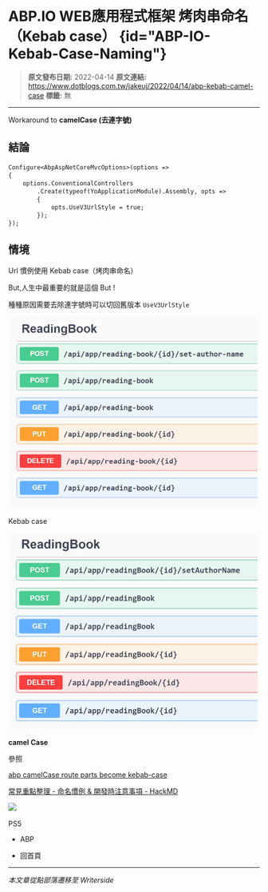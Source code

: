 # ABP.IO WEB應用程式框架 烤肉串命名&#xFF08;Kebab case&#xFF09; {id="ABP-IO-Kebab-Case-Naming"}

> **原文發布日期:** 2022-04-14
> **原文連結:** https://www.dotblogs.com.tw/jakeuj/2022/04/14/abp-kebab-camel-case
> **標籤:** 無

---

Workaround to **camelCase (去連字號)**

## 結論

```
Configure<AbpAspNetCoreMvcOptions>(options =>
{
    options.ConventionalControllers
        .Create(typeof(YoApplicationModule).Assembly, opts =>
        {
            opts.UseV3UrlStyle = true;
        });
});
```

## 情境

Url 慣例使用 Kebab case（烤肉串命名）

But,人生中最重要的就是這個 But !

種種原因需要去除連字號時可以切回舊版本 `UseV3UrlStyle`

![route-4](https://github.com/abpframework/abp/raw/dev/docs/en/Migration-Guides/images/route-4.png)

Kebab case

![route-before-4](https://github.com/abpframework/abp/raw/dev/docs/en/Migration-Guides/images/route-before-4.png)

**camel Case**

參照

[abp camelCase route parts become kebab-case](https://github.com/abpframework/abp/blob/dev/docs/en/Migration-Guides/Abp-4_0.md#auto-api-controller-route-changes)

[常見重點整理 - 命名慣例 & 開發時注意事項 - HackMD](https://hackmd.io/@Heidi-Liu/note-common)

![](https://card.psnprofiles.com/1/jakeuj.png)

PS5

* ABP

* 回首頁

---

*本文章從點部落遷移至 Writerside*
